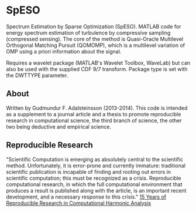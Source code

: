 SpESO
============

Spectrum Estimation by Sparse Optimization (SpESO). MATLAB code for energy spectrum estimation of turbulence by compressive sampling (compressed sensing). The core of the method is Quasi-Oracle Multilevel Orthogonal Matching Pursuit (QOMOMP), which is a multilevel variation of OMP using a priori information about the signal.

Requires a wavelet package (MATLAB's Wavelet Toolbox, WaveLab) but can also be used with the supplied CDF 9/7 transform. Package type is set with the DWTTYPE parameter.


About
----------------------

Written by Gudmundur F. Adalsteinsson (2013-2014). This code is intended as a supplement to a journal article and a thesis to promote reproducible research in computational science, the third branch of science, the other two being deductive and empirical science.


Reproducible Research
----------------------

"Scientific Computation is emerging as absolutely central to the scientific method. Unfortunately,
it is error-prone and currently immature: traditional scientific publication is
incapable of finding and rooting out errors in scientific computation; this must be recognized
as a crisis. Reproducible computational research, in which the full computational environment
that produces a result is published along with the article, is an important recent
development, and a necessary response to this crisis." [15 Years of Reproducible Research in
Computational Harmonic Analysis](http://statweb.stanford.edu/~donoho/Reports/2008/15YrsReproResch-20080426.pdf)
